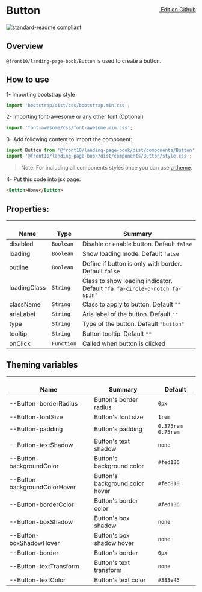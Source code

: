 <a style="float:right; margin-top: 30px;" target="_blank" href="https://github.com/front10/landing-page-book/edit/master/src/components/Button/README.md"> <img width="15px;" src="https://assets-cdn.github.com/images/icons/emoji/unicode/270f.png"/> Edit on Github
</a>

# Button

[![standard-readme compliant](https://img.shields.io/badge/standard--readme-OK-green.svg?style=flat-square)](https://github.com/RichardLitt/standard-readme)

## Overview

`@front10/landing-page-book/Button` is used to create a button.

## How to use

1- Importing bootstrap style

```js
import 'bootstrap/dist/css/bootstrap.min.css';
```

2- Importing font-awesome or any other font (Optional)

```js
import 'font-awesome/css/font-awesome.min.css';
```

3- Add following content to import the component:

```js
import Button from '@front10/landing-page-book/dist/components/Button';
import '@front10/landing-page-book/dist/components/Button/style.css';
```

> Note: For including all components styles once you can use [a theme](https://github.com/front10/landing-page-book/wiki/Theming).

4- Put this code into jsx page:

```html
<Button>Home</Button>
```

## Properties:

| </br>Name    | </br>Type  | </br>Summary                                                              |
| ------------ | ---------- | ------------------------------------------------------------------------- |
| disabled     | `Boolean`  | Disable or enable button. Default `false`                                 |
| loading      | `Boolean`  | Show loading mode. Default `false`                                        |
| outline      | `Boolean`  | Define if button is only with border. Default `false`                     |
| loadingClass | `String`   | Class to show loading indicator. Default `"fa fa-circle-o-notch fa-spin"` |
| className    | `String`   | Class to apply to button. Default `""`                                    |
| ariaLabel    | `String`   | Aria label of the button. Default `""`                                    |
| type         | `String`   | Type of the button. Default `"button"`                                    |
| tooltip      | `String`   | Button tooltip. Default `""`                                              |
| onClick      | `Function` | Called when button is clicked                                             |

## Theming variables

| </br>Name                     | </br>Summary                    | </br>Default       |
| ----------------------------- | ------------------------------- | ------------------ |
| --Button-borderRadius         | Button's border radius          | `0px`              |
| --Button-fontSize             | Button's font size              | `1rem`             |
| --Button-padding              | Button's padding                | `0.375rem 0.75rem` |
| --Button-textShadow           | Button's text shadow            | `none`             |
| --Button-backgroundColor      | Button's background color       | `#fed136`          |
| --Button-backgroundColorHover | Button's background color hover | `#fec810`          |
| --Button-borderColor          | Button's border color           | `#fed136`          |
| --Button-boxShadow            | Button's box shadow             | `none`             |
| --Button-boxShadowHover       | Button's box shadow hover       | `none`             |
| --Button-border               | Button's border                 | `0px`              |
| --Button-textTransform        | Button's text transform         | `none`             |
| --Button-textColor            | Button's text color             | `#383e45`          |
